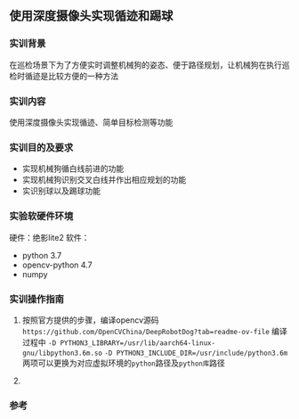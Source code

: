 ## 使用深度摄像头实现循迹和踢球
### 实训背景
在巡检场景下为了方便实时调整机械狗的姿态、便于路径规划，让机械狗在执行巡检时循迹是比较方便的一种方法
### 实训内容
使用深度摄像头实现循迹、简单目标检测等功能
### 实训目的及要求
- 实现机械狗循白线前进的功能
- 实现机械狗识别交叉白线并作出相应规划的功能
- 实识别球以及踢球功能
### 实验软硬件环境
硬件：绝影lite2
软件：
- python 3.7
- opencv-python 4.7
- numpy

### 实训操作指南
1. 按照官方提供的步骤，编译opencv源码
`https://github.com/OpenCVChina/DeepRobotDog?tab=readme-ov-file`
编译过程中
`-D PYTHON3_LIBRARY=/usr/lib/aarch64-linux-gnu/libpython3.6m.so`
`-D PYTHON3_INCLUDE_DIR=/usr/include/python3.6m`
两项可以更换为对应虚拟环境的`python`路径及`python库`路径

2. 
### 参考